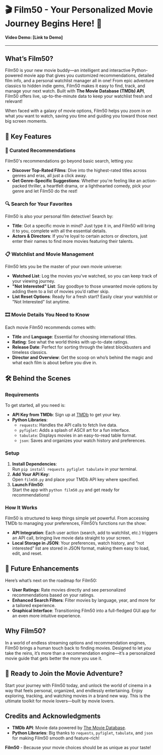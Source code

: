 # 🎬 Film50 - Your Personalized Movie Journey Begins Here! 🎥

#### Video Demo: [Link to Demo]

---

## What’s Film50?
Film50 is your new movie buddy—an intelligent and interactive Python-powered movie app that gives you customized recommendations, detailed film info, and a personal watchlist manager all in one! From epic adventure classics to hidden indie gems, Film50 makes it easy to find, track, and manage your next watch. Built with **The Movie Database (TMDb) API**, Film50 offers live, up-to-the-minute data to keep your watchlist fresh and relevant!

When faced with a galaxy of movie options, Film50 helps you zoom in on what *you* want to watch, saving you time and guiding you toward those next big screen moments.

## 🚀 Key Features
### 🎥 Curated Recommendations
Film50's recommendations go beyond basic search, letting you:
   - **Discover Top-Rated Films**: Dive into the highest-rated titles across genres and eras, all just a click away.
   - **Get Genre-Specific Suggestions**: Whether you're feeling like an action-packed thriller, a heartfelt drama, or a lighthearted comedy, pick your genre and let Film50 do the rest!

### 🔍 Search for Your Favorites
Film50 is also your personal film detective! Search by:
   - **Title**: Got a specific movie in mind? Just type it in, and Film50 will bring it to you, complete with all the essential details.
   - **Actors & Directors**: If you're loyal to certain actors or directors, just enter their names to find more movies featuring their talents.

### 📋 Watchlist and Movie Management
Film50 lets you be the master of your own movie universe:
   - **Watched List**: Log the movies you've watched, so you can keep track of your viewing journey.
   - **"Not Interested" List**: Say goodbye to those unwanted movie options by adding them to a list of movies you’d rather skip.
   - **List Reset Options**: Ready for a fresh start? Easily clear your watchlist or "Not Interested" list anytime.

### 🎞️ Movie Details You Need to Know
Each movie Film50 recommends comes with:
   - **Title** and **Language**: Essential for choosing international titles.
   - **Rating**: See what the world thinks with up-to-date ratings.
   - **Release Date**: Perfect for sorting through the latest blockbusters and timeless classics.
   - **Director and Overview**: Get the scoop on who’s behind the magic and what each film is about before you dive in.

## 🛠️ Behind the Scenes
### Requirements
To get started, all you need is:
   - **API Key from TMDb**: Sign up at [TMDb](https://www.themoviedb.org/documentation/api) to get your key.
   - **Python Libraries**:
      - `requests`: Handles the API calls to fetch live data.
      - `pyfiglet`: Adds a splash of ASCII art for a fun interface.
      - `tabulate`: Displays movies in an easy-to-read table format.
      - `json`: Saves and organizes your watch history and preferences.

### Setup
1. **Install Dependencies**:  
   Run `pip install requests pyfiglet tabulate` in your terminal.
2. **Add Your API Key**:  
   Open `film50.py` and place your TMDb API key where specified.
3. **Launch Film50**:  
   Start the app with `python film50.py` and get ready for recommendations!

### How It Works
Film50 is structured to keep things simple yet powerful. From accessing TMDb to managing your preferences, Film50’s functions run the show:
- **API Integration**: Each user action (search, add to watchlist, etc.) triggers an API call, bringing live movie data straight to your screen.
- **Local Storage in JSON**: Your preferences, watch history, and “not interested” list are stored in JSON format, making them easy to load, edit, and reset.

## 🌟 Future Enhancements
Here’s what’s next on the roadmap for Film50:
   - **User Ratings**: Rate movies directly and see personalized recommendations based on your ratings.
   - **Enhanced Search Filters**: Filter movies by language, year, and more for a tailored experience.
   - **Graphical Interface**: Transitioning Film50 into a full-fledged GUI app for an even more intuitive experience.

## Why Film50?
In a world of endless streaming options and recommendation engines, Film50 brings a human touch back to finding movies. Designed to let *you* take the reins, it’s more than a recommendation engine—it’s a personalized movie guide that gets better the more you use it.

## 🎉 Ready to Join the Movie Adventure?
Start your journey with Film50 today, and unlock the world of cinema in a way that feels personal, organized, and endlessly entertaining. Enjoy exploring, tracking, and watching movies in a brand new way. This is the ultimate toolkit for movie lovers—built by movie lovers.

## Credits and Acknowledgments
- **TMDb API**: Movie data powered by [The Movie Database](https://www.themoviedb.org).
- **Python Libraries**: Big thanks to `requests`, `pyfiglet`, `tabulate`, and `json` for making Film50 smooth and feature-rich!

**Film50** - Because your movie choices should be as unique as your taste!
